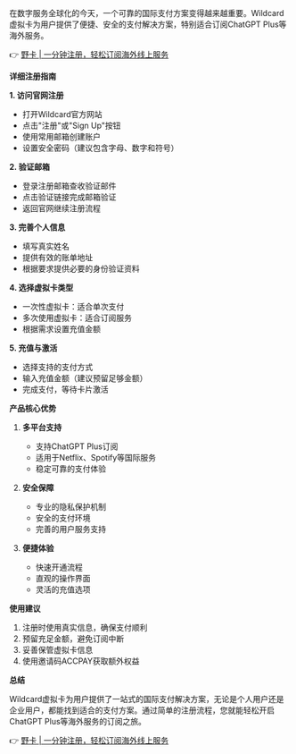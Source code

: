 在数字服务全球化的今天，一个可靠的国际支付方案变得越来越重要。Wildcard虚拟卡为用户提供了便捷、安全的支付解决方案，特别适合订阅ChatGPT Plus等海外服务。

👉 [野卡 | 一分钟注册，轻松订阅海外线上服务](https://bit.ly/bewildcard)

**详细注册指南**

**1. 访问官网注册**
- 打开Wildcard官方网站
- 点击"注册"或"Sign Up"按钮
- 使用常用邮箱创建账户
- 设置安全密码（建议包含字母、数字和符号）

**2. 验证邮箱**
- 登录注册邮箱查收验证邮件
- 点击验证链接完成邮箱验证
- 返回官网继续注册流程

**3. 完善个人信息**
- 填写真实姓名
- 提供有效的账单地址
- 根据要求提供必要的身份验证资料

**4. 选择虚拟卡类型**
- 一次性虚拟卡：适合单次支付
- 多次使用虚拟卡：适合订阅服务
- 根据需求设置充值金额

**5. 充值与激活**
- 选择支持的支付方式
- 输入充值金额（建议预留足够金额）
- 完成支付，等待卡片激活

**产品核心优势**

1. **多平台支持**
   - 支持ChatGPT Plus订阅
   - 适用于Netflix、Spotify等国际服务
   - 稳定可靠的支付体验

2. **安全保障**
   - 专业的隐私保护机制
   - 安全的支付环境
   - 完善的用户服务支持

3. **便捷体验**
   - 快速开通流程
   - 直观的操作界面
   - 灵活的充值选项

**使用建议**

1. 注册时使用真实信息，确保支付顺利
2. 预留充足金额，避免订阅中断
3. 妥善保管虚拟卡信息
4. 使用邀请码ACCPAY获取额外权益

**总结**

Wildcard虚拟卡为用户提供了一站式的国际支付解决方案，无论是个人用户还是企业用户，都能找到适合的支付方案。通过简单的注册流程，您就能轻松开启ChatGPT Plus等海外服务的订阅之旅。

👉 [野卡 | 一分钟注册，轻松订阅海外线上服务](https://bit.ly/bewildcard)
